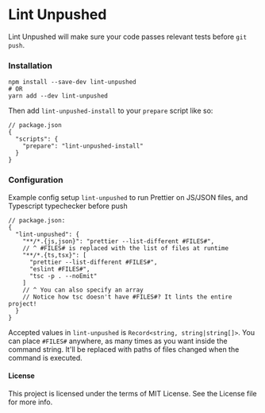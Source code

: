 # Lint Unpushed

Lint Unpushed will make sure your code passes relevant tests before `git push`.

### Installation

```
npm install --save-dev lint-unpushed
# OR
yarn add --dev lint-unpushed
```

Then add `lint-unpushed-install` to your `prepare` script like so:

```json5
// package.json
{
  "scripts": {
    "prepare": "lint-unpushed-install"
  }
}
```

### Configuration

Example config setup `lint-unpushed` to run Prettier on JS/JSON files, and Typescript typechecker before push

```json5
// package.json:
{
  "lint-unpushed": {
    "**/*.{js,json}": "prettier --list-different #FILES#",
    // ^ #FILES# is replaced with the list of files at runtime
    "**/*.{ts,tsx}": [
      "prettier --list-different #FILES#",
      "eslint #FILES#",
      "tsc -p . --noEmit"
    ]
    // ^ You can also specify an array
    // Notice how tsc doesn't have #FILES#? It lints the entire project!
  }
}
```

Accepted values in `lint-unpushed` is `Record<string, string|string[]>`. You can place `#FILES#` anywhere, as many times as you want inside
the command string. It'll be replaced with paths of files changed when the command is executed.

#### License

This project is licensed under the terms of MIT License. See the License file for more info.

